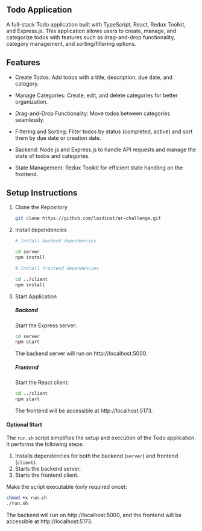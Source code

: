 ## Todo Application

A full-stack Todo application built with TypeScript, React, Redux Toolkit, and Express.js. This application allows users to create, manage, and categorize todos with features such as drag-and-drop functionality, category management, and sorting/filtering options.

## Features

- Create Todos: Add todos with a title, description, due date, and category.

- Manage Categories: Create, edit, and delete categories for better organization.

- Drag-and-Drop Functionality: Move todos between categories seamlessly.

- Filtering and Sorting: Filter todos by status (completed, active) and sort them by due date or creation date.

- Backend: Node.js and Express.js to handle API requests and manage the state of todos and categories.

- State Management: Redux Toolkit for efficient state handling on the frontend.

## Setup Instructions

1. Clone the Repository

   ```bash
   git clone https://github.com/lazdinst/ar-challenge.git
   ```

2. Install dependencies

   ```bash
   # Install backend dependencies

   cd server
   npm install

   # Install frontend dependencies

   cd ../client
   npm install
   ```

3. Start Application

   ##### Backend

   Start the Express server:

   ```bash
   cd server
   npm start
   ```

   The backend server will run on http://localhost:5000.

   ##### Frontend

   Start the React client:

   ```bash
   cd ../client
   npm start
   ```

   The frontend will be accessible at http://localhost:5173.

#### Optional Start

The `run.sh` script simplifies the setup and execution of the Todo application. It performs the following steps:

1. Installs dependencies for both the backend (`server`) and frontend (`client`).
2. Starts the backend server.
3. Starts the frontend client.

Make the script executable (only required once):

```bash
chmod +x run.sh
./run.sh

```

The backend will run on http://localhost:5000, and the frontend will be accessible at http://localhost:5173.
